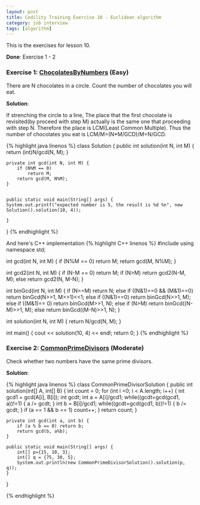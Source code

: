 ```yaml
---
layout: post
title: Codility Training Exercise 10 - Euclidean algorithm
category: job interview
tags: [algorithm]
---
```

This is the exercises for lesson 10. 

**Done**: Exercise 1 - 2

### Exercise 1: [ChocolatesByNumbers](https://codility.com/demo/take-sample-test/chocolates_by_numbers/) (Easy)
There are N chocolates in a circle. Count the number of chocolates you will eat. 

**Solution**:

If strenching the circle to a line, The place that the first chocolate is revisited(by proceed with step M) actually is the same one that proceeding with step N. Therefore the place is LCM(Least Common Multiple). Thus the number of chocolates you eat is LCM/M=(N*M/GCD)/M=N/GCD.

{%  highlight java linenos  %}
class Solution {
    public int solution(int N, int M) {
        return (int)N/gcd(N, M);
    }

    private int gcd(int N, int M) {
        if (N%M == 0)
            return M;
        return gcd(M, N%M);
    }
    

    public static void main(String[] args) {
	System.out.printf("expected number is 5, the result is %d %n", new Solution().solution(10, 4));
		
    }
}
{% endhighlight %}

And here's C++ implementation
{%  highlight C++ linenos  %}
#include <iostream>
using namespace std;

int gcd(int N, int M) 
{
	if (N%M == 0)
		return M;
	return gcd(M, N%M);
}

int gcd2(int N, int M)
{
	if (N-M == 0)
		return M;
	if (N>M)
		return gcd2(N-M, M);
	else
		return gcd2(N, M-N);
}

int binGcd(int N, int M) {
	if (N==M) 					return N;
	else if ((N&1)==0 && (M&1)==0)	return binGcd(N>>1, M>>1)<<1;
	else if ((N&1)==0) 				return binGcd(N>>1, M);
	else if ((M&1)== 0) 				return binGcd(M>>1, N);
	else if (N>M)					return binGcd((N-M)>>1, M);
	else 							return binGcd((M-N)>>1, N);
}

int solution(int N, int M) {
	return N/gcd(N, M);
}

int main() 
{
	cout << solution(10, 4) << endl;
	return 0;
}
{% endhighlight %}

### Exercise 2: [CommonPrimeDivisors](https://codility.com/demo/take-sample-test/common_prime_divisors/) (Moderate)
Check whether two numbers have the same prime divisors.

**Solution**:

{%  highlight java linenos  %}
class CommonPrimeDivisorSolution {
    public int solution(int[] A, int[] B) {
        int count = 0;
        for (int i =0; i < A.length; i++) {
            int gcd1 = gcd(A[i], B[i]);
            int gcdt;
            int a = A[i]/gcd1;
            while((gcdt=gcd(gcd1, a))!=1) {
				a /= gcdt;
			}
            int b = B[i]/gcd1;
            while((gcdt=gcd(gcd1, b))!=1) {
				b /= gcdt;
			}
			if (a == 1 && b == 1)
				count++;
        }
        return count;
    }
    
    private int gcd(int a, int b) {
        if (a % b == 0) return b;
        return gcd(b, a%b);
    }

    public static void main(String[] args) {
		int[] p={15, 10, 3};
		int[] q = {75, 30, 5};
		System.out.println(new CommonPrimeDivisorSolution().solution(p, q));
    }
}

{% endhighlight %}



